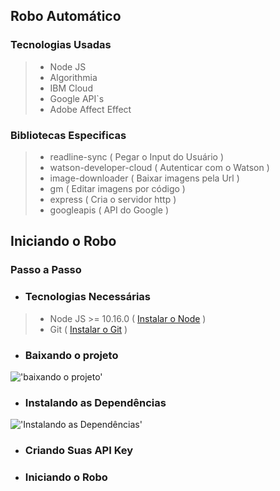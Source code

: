 ## Robo Automático 

### Tecnologias Usadas

>- Node JS
>- Algorithmia
>- IBM Cloud
>- Google API`s
>- Adobe Affect Effect

### Bibliotecas Especificas

>- readline-sync ( Pegar o Input do Usuário )
>- watson-developer-cloud ( Autenticar com o Watson )
>- image-downloader ( Baixar imagens pela Url )
>- gm ( Editar imagens por código )
>- express ( Cria o servidor http )
>- googleapis ( API do Google )

## Iniciando o Robo

### Passo a Passo

- ### Tecnologias Necessárias

>- Node JS >= 10.16.0 ( [Instalar o Node](https://nodejs.org/en/download/) )
>- Git ( [Instalar o Git](https://git-scm.com/downloads) )

- ### Baixando o projeto

!['baixando o projeto'](/images/download.gif "baixando o projeto")

- ### Instalando as Dependências

!['Instalando as Dependências'](/images/npm-install.gif "intalando as depedências")

- ### Criando Suas API Key

- ### Iniciando o Robo